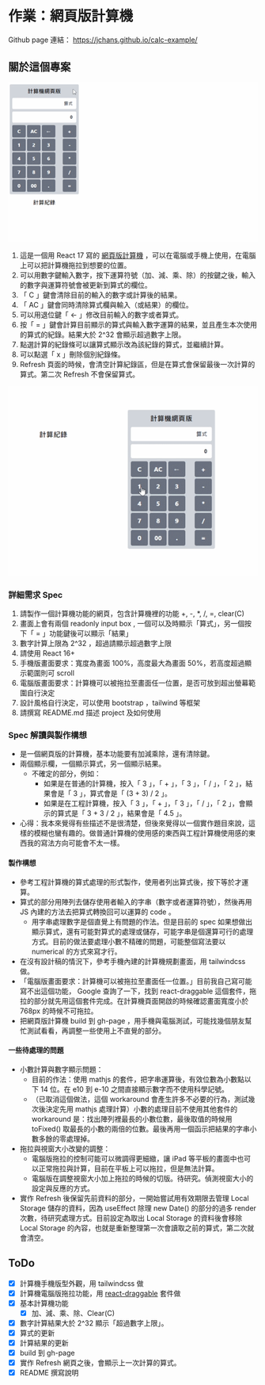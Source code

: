 # 作業：網頁版計算機

Github page 連結： https://jchans.github.io/calc-example/

## 關於這個專案

![PC畫面中的拖拉 demo ](demo_pc_draggable.gif)

1. 這是一個用 React 17 寫的 [網頁版計算機](https://jchans.github.io/calc-example/) ，可以在電腦或手機上使用，在電腦上可以把計算機拖拉到想要的位置。
2. 可以用數字鍵輸入數字，按下運算符號（加、減、乘、除）的按鍵之後，輸入的數字與運算符號會被更新到算式的欄位。
3. 「 C 」鍵會清除目前的輸入的數字或計算後的結果。
4. 「 AC 」鍵會同時清除算式欄與輸入（或結果）的欄位。
5. 可以用退位鍵「 ← 」修改目前輸入的數字或者算式。
6. 按「 = 」鍵會計算目前顯示的算式與輸入數字運算的結果，並且產生本次使用的算式的紀錄。結果大於 2^32 會顯示超過數字上限。
7. 點選計算的紀錄條可以讓算式顯示改為該紀錄的算式，並繼續計算。
8. 可以點選「 x 」刪除個別紀錄條。
9. Refresh 頁面的時候，會清空計算紀錄區，但是在算式會保留最後一次計算的算式。第二次 Refresh 不會保留算式。

![PC畫面中的編輯紀錄 demo ](demo_pc_edit.gif)

### 詳細需求 Spec

1. 請製作一個計算機功能的網頁，包含計算機裡的功能 +, -, \*, /, =, clear(C)
2. 畫面上會有兩個 readonly input box , 一個可以及時顯示「算式」，另一個按下「 = 」功能鍵後可以顯示「結果」
3. 數字計算上限為 2^32 ，超過請顯示超過數字上限
4. 請使用 React 16+
5. 手機版畫面要求：寬度為畫面 100%，高度最大為畫面 50%，若高度超過顯示範圍則可 scroll
6. 電腦版畫面要求：計算機可以被拖拉至畫面任一位置，是否可放到超出螢幕範圍自行決定
7. 設計風格自行決定，可以使用 bootstrap ，tailwind 等框架
8. 請撰寫 README.md 描述 project 及如何使用

### Spec 解讀與製作構想

- 是一個網頁版的計算機，基本功能要有加減乘除，還有清除鍵。
- 兩個顯示欄，一個顯示算式，另一個顯示結果。
  - 不確定的部分，例如：
    - 如果是在普通的計算機，按入「 3 」，「 + 」，「 3 」，「 / 」，「 2 」，結果會是「 3 」，算式會是「 (3 + 3) / 2 」。
    - 如果是在工程計算機，按入「 3 」，「 + 」，「 3 」，「 / 」，「 2 」，會顯示的算式是「 3 + 3 / 2 」，結果會是「 4.5 」。
- 心得：我本來覺得有些描述不是很清楚，但後來覺得以一個實作題目來說，這樣的模糊也蠻有趣的。做普通計算機的使用感的東西與工程計算機使用感的東西我的寫法方向可能會不太一樣。

#### 製作構想

- 參考工程計算機的算式處理的形式製作，使用者列出算式後，按下等於才運算。
- 算式的部分用陣列去儲存使用者輸入的字串（數字或者運算符號），然後再用 JS 內建的方法去把算式轉換回可以運算的 code 。
  - 用字串處理數字是個直覺上有問題的作法。但是目前的 spec 如果想做出顯示算式，還有可能對算式的處理或儲存，可能字串是個還算可行的處理方式。目前的做法要處理小數不精確的問題，可能整個寫法要以 numerical 的方式來寫才行。
- 在沒有設計稿的情況下，參考手機內建的計算機規劃畫面，用 tailwindcss 做。
- 「電腦版畫面要求：計算機可以被拖拉至畫面任一位置。」目前我自己寫可能寫不出這個功能， Google 查詢了一下，找到 react-draggable 這個套件，拖拉的部分就先用這個套件完成。在計算機頁面開啟的時候確認畫面寬度小於 768px 的時候不可拖拉。
- 把網頁版計算機 build 到 gh-page ，用手機與電腦測試，可能找幾個朋友幫忙測試看看，再調整一些使用上不直覺的部分。

#### 一些待處理的問題

- 小數計算與數字顯示問題：
  - 目前的作法：使用 mathjs 的套件，把字串運算後，有效位數為小數點以下 14 位。在 e10 到 e-10 之間直接顯示數字而不使用科學記號。
  - （已取消這個做法，這個 workaround 會產生許多不必要的行為，測試幾次後決定先用 mathjs 處理計算）小數的處理目前不使用其他套件的 workaround 是：找出陣列裡最長的小數位數，最後取值的時候用 toFixed() 取最長的小數的兩倍的位數。最後再用一個函示把結果的字串小數多餘的零處理掉。
- 拖拉與視窗大小改變的調整：
  - 電腦版拖拉的控制可能可以微調得更細緻，讓 iPad 等平板的畫面中也可以正常拖拉與計算，目前在平板上可以拖拉，但是無法計算。
  - 電腦版在調整視窗大小加上拖拉的時候的切版。待研究。偵測視窗大小的設定與反應的方式。
- 實作 Refresh 後保留先前資料的部分，一開始嘗試用有效期限去管理 Local Storage 儲存的資料，因為 useEffect 除理 new Date() 的部分的過多 render 次數，待研究處理方式。目前設定為取出 Local Storage 的資料後會移除 Local Storage 的內容，也就是重新整理第一次會讀取之前的算式，第二次就會清空。

## ToDo

- [x] 計算機手機版型外觀，用 tailwindcss 做
- [x] 計算機電腦版拖拉功能，用 [react-draggable](https://www.npmjs.com/package/react-draggable) 套件做
- [x] 基本計算機功能
  - [x] 加、減、乘、除、Clear(C)
- [x] 數字計算結果大於 2^32 顯示「超過數字上限」。
- [x] 算式的更新
- [x] 計算結果的更新
- [x] build 到 gh-page
- [x] 實作 Refresh 網頁之後，會顯示上一次計算的算式。
- [x] README 撰寫說明
